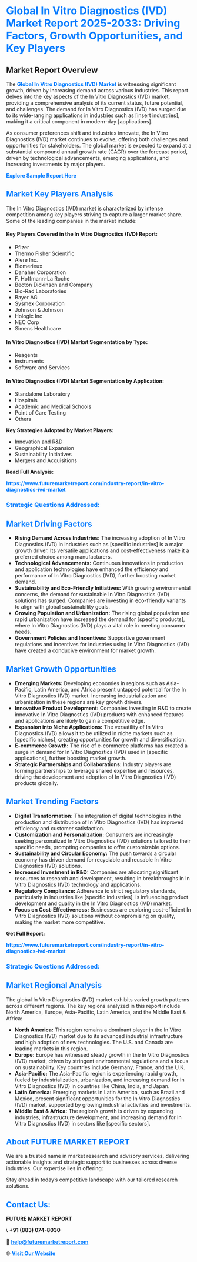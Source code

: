 <h1 style="color: #007BFF;">Global In Vitro Diagnostics (IVD) Market Report 2025-2033: Driving Factors, Growth Opportunities, and Key Players</h1>

<section id="overview">
<h2>Market Report Overview</h2>
<p>The <a href="https://www.futuremarketreport.com/industry-report/in-vitro-diagnostics-ivd-market" style="color: #007BFF; text-decoration: none;"><strong>Global In Vitro Diagnostics (IVD) Market</strong></a> is witnessing significant growth, driven by increasing demand across various industries. This report delves into the key aspects of the In Vitro Diagnostics (IVD) market, providing a comprehensive analysis of its current status, future potential, and challenges. The demand for In Vitro Diagnostics (IVD) has surged due to its wide-ranging applications in industries such as [insert industries], making it a critical component in modern-day [applications].</p>
<p>As consumer preferences shift and industries innovate, the In Vitro Diagnostics (IVD) market continues to evolve, offering both challenges and opportunities for stakeholders. The global market is expected to expand at a substantial compound annual growth rate (CAGR) over the forecast period, driven by technological advancements, emerging applications, and increasing investments by major players.</p>
</section>

<section id="overview">
<p><a href="https://www.futuremarketreport.com/request-sample/reportId=60098" style="color: #007BFF; text-decoration: none;"><strong>Explore Sample Report Here</strong></a></p>
</section>

<section id="key-players">
<h2 style="color: #007BFF;">Market Key Players Analysis</h2>
<p>The In Vitro Diagnostics (IVD) market is characterized by intense competition among key players striving to capture a larger market share. Some of the leading companies in the market include:</p>
<h4>Key Players Covered in the In Vitro Diagnostics (IVD) Report:</h4>
<ul><li>Pfizer</li><li>Thermo Fisher Scientific</li><li>Alere Inc.</li><li>Biomerieux</li><li>Danaher Corporation</li><li>F. Hoffmann-La Roche</li><li>Becton Dickinson and Company</li><li>Bio-Rad Laboratories</li><li>Bayer AG</li><li>Sysmex Corporation</li><li>Johnson &amp; Johnson</li><li>Hologic Inc</li><li>NEC Corp</li><li>Simens Healthcare</li></ul>
<h4>In Vitro Diagnostics (IVD) Market Segmentation by Type:</h4>
<ul><li>Reagents</li><li>Instruments</li><li>Software and Services</li></ul>

<h4>In Vitro Diagnostics (IVD) Market Segmentation by Application:</h4>
<ul><li>Standalone Laboratory</li><li>Hospitals</li><li>Academic and Medical Schools</li><li>Point of Care Testing</li><li>Others</li></ul>
<p><strong>Key Strategies Adopted by Market Players:</strong></p>
<ul>
<li>Innovation and R&D</li>
<li>Geographical Expansion</li>
<li>Sustainability Initiatives</li>
<li>Mergers and Acquisitions</li>
</ul>
</section>

<section>
<p><strong>Read Full Analysis: </strong></p><a href="https://www.futuremarketreport.com/industry-report/in-vitro-diagnostics-ivd-market" style="color: #007BFF; text-decoration: none;"><strong>https://www.futuremarketreport.com/industry-report/in-vitro-diagnostics-ivd-market</strong></a>
<h3 style="color: #007BFF;">Strategic Questions Addressed:</h3>
</section>

<section id="driving-factors">
<h2 style="color: #007BFF;">Market Driving Factors</h2>
<ul>
<li><strong>Rising Demand Across Industries:</strong> The increasing adoption of In Vitro Diagnostics (IVD) in industries such as [specific industries] is a major growth driver. Its versatile applications and cost-effectiveness make it a preferred choice among manufacturers.</li>
<li><strong>Technological Advancements:</strong> Continuous innovations in production and application technologies have enhanced the efficiency and performance of In Vitro Diagnostics (IVD), further boosting market demand.</li>
<li><strong>Sustainability and Eco-Friendly Initiatives:</strong> With growing environmental concerns, the demand for sustainable In Vitro Diagnostics (IVD) solutions has surged. Companies are investing in eco-friendly variants to align with global sustainability goals.</li>
<li><strong>Growing Population and Urbanization:</strong> The rising global population and rapid urbanization have increased the demand for [specific products], where In Vitro Diagnostics (IVD) plays a vital role in meeting consumer needs.</li>
<li><strong>Government Policies and Incentives:</strong> Supportive government regulations and incentives for industries using In Vitro Diagnostics (IVD) have created a conducive environment for market growth.</li>
</ul>
</section>

<section id="growth-opportunities">
<h2 style="color: #007BFF;">Market Growth Opportunities</h2>
<ul>
<li><strong>Emerging Markets:</strong> Developing economies in regions such as Asia-Pacific, Latin America, and Africa present untapped potential for the In Vitro Diagnostics (IVD) market. Increasing industrialization and urbanization in these regions are key growth drivers.</li>
<li><strong>Innovative Product Development:</strong> Companies investing in R&D to create innovative In Vitro Diagnostics (IVD) products with enhanced features and applications are likely to gain a competitive edge.</li>
<li><strong>Expansion into Niche Applications:</strong> The versatility of In Vitro Diagnostics (IVD) allows it to be utilized in niche markets such as [specific niches], creating opportunities for growth and diversification.</li>
<li><strong>E-commerce Growth:</strong> The rise of e-commerce platforms has created a surge in demand for In Vitro Diagnostics (IVD) used in [specific applications], further boosting market growth.</li>
<li><strong>Strategic Partnerships and Collaborations:</strong> Industry players are forming partnerships to leverage shared expertise and resources, driving the development and adoption of In Vitro Diagnostics (IVD) products globally.</li>
</ul>
</section>

<section id="trending-factors">
<h2 style="color: #007BFF;">Market Trending Factors</h2>
<ul>
<li><strong>Digital Transformation:</strong> The integration of digital technologies in the production and distribution of In Vitro Diagnostics (IVD) has improved efficiency and customer satisfaction.</li>
<li><strong>Customization and Personalization:</strong> Consumers are increasingly seeking personalized In Vitro Diagnostics (IVD) solutions tailored to their specific needs, prompting companies to offer customizable options.</li>
<li><strong>Sustainability and Circular Economy:</strong> The push towards a circular economy has driven demand for recyclable and reusable In Vitro Diagnostics (IVD) solutions.</li>
<li><strong>Increased Investment in R&D:</strong> Companies are allocating significant resources to research and development, resulting in breakthroughs in In Vitro Diagnostics (IVD) technology and applications.</li>
<li><strong>Regulatory Compliance:</strong> Adherence to strict regulatory standards, particularly in industries like [specific industries], is influencing product development and quality in the In Vitro Diagnostics (IVD) market.</li>
<li><strong>Focus on Cost-Effectiveness:</strong> Businesses are exploring cost-efficient In Vitro Diagnostics (IVD) solutions without compromising on quality, making the market more competitive.</li>
</ul>
</section>

<section>
<p><strong>Get Full Report: </strong></p><a href="https://www.futuremarketreport.com/industry-report/in-vitro-diagnostics-ivd-market" style="color: #007BFF; text-decoration: none;"><strong>https://www.futuremarketreport.com/industry-report/in-vitro-diagnostics-ivd-market</strong></a>
<h3 style="color: #007BFF;">Strategic Questions Addressed:</h3>
</section>


<section id="regional-analysis">
<h2 style="color: #007BFF;">Market Regional Analysis</h2>
<p>The global In Vitro Diagnostics (IVD) market exhibits varied growth patterns across different regions. The key regions analyzed in this report include North America, Europe, Asia-Pacific, Latin America, and the Middle East & Africa:</p>
<ul>
<li><strong>North America:</strong> This region remains a dominant player in the In Vitro Diagnostics (IVD) market due to its advanced industrial infrastructure and high adoption of new technologies. The U.S. and Canada are leading markets in this region.</li>
<li><strong>Europe:</strong> Europe has witnessed steady growth in the In Vitro Diagnostics (IVD) market, driven by stringent environmental regulations and a focus on sustainability. Key countries include Germany, France, and the U.K.</li>
<li><strong>Asia-Pacific:</strong> The Asia-Pacific region is experiencing rapid growth, fueled by industrialization, urbanization, and increasing demand for In Vitro Diagnostics (IVD) in countries like China, India, and Japan.</li>
<li><strong>Latin America:</strong> Emerging markets in Latin America, such as Brazil and Mexico, present significant opportunities for the In Vitro Diagnostics (IVD) market, supported by growing industrial activities and investments.</li>
<li><strong>Middle East & Africa:</strong> The region’s growth is driven by expanding industries, infrastructure development, and increasing demand for In Vitro Diagnostics (IVD) in sectors like [specific sectors].</li>
</ul>
</section>

<footer>
<h2 style="color: #007BFF;">About FUTURE MARKET REPORT</h2>
<p>We are a trusted name in market research and advisory services, delivering actionable insights and strategic support to businesses across diverse industries. Our expertise lies in offering:</p>

<p>Stay ahead in today’s competitive landscape with our tailored research solutions.</p>

<h2 style="color: #007BFF;">Contact Us:</h2>
<p><strong>FUTURE MARKET REPORT</strong></p>
<p>📞 <strong>+91 (883) 074-8030</strong></p>
<p>📧 <strong><a href="mailto:help@futuremarketreport.com" style="color: #007BFF;">help@futuremarketreport.com</a></strong></p>
<p>🌐 <strong><a href="https://www.futuremarketreport.com/" style="color: #007BFF;">Visit Our Website</a></strong></p>
</footer>